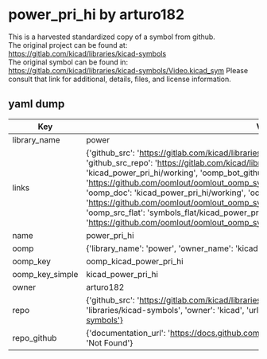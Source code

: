 # power_pri_hi by arturo182  
This is a harvested standardized copy of a symbol from github.  
The original project can be found at:  
https://gitlab.com/kicad/libraries/kicad-symbols  
The original symbol can be found in:
https://gitlab.com/kicad/libraries/kicad-symbols/Video.kicad_sym
Please consult that link for additional, details, files, and license information.  
## yaml dump  
| Key | Value |  
| --- | --- |  
| library_name | power |  
| links | {'github_src': 'https://gitlab.com/kicad/libraries/kicad-symbols/Video.kicad_sym', 'github_src_repo': 'https://gitlab.com/kicad/libraries/kicad-symbols', 'oomp_bot': 'kicad_power_pri_hi/working', 'oomp_bot_github': 'https://github.com/oomlout/oomlout_oomp_symbol_bot/tree/main/kicad_power_pri_hi/working', 'oomp_doc': 'kicad_power_pri_hi/working', 'oomp_doc_github': 'https://github.com/oomlout/oomlout_oomp_symbol_doc/tree/main/kicad_power_pri_hi/working', 'oomp_src_flat': 'symbols_flat/kicad_power_pri_hi/working', 'oomp_src_flat_github': 'https://github.com/oomlout/oomlout_oomp_symbol_src/tree/main/kicad_power_pri_hi/working'} |  
| name | power_pri_hi |  
| oomp | {'library_name': 'power', 'owner_name': 'kicad', 'symbol_name': 'power_pri_hi'} |  
| oomp_key | oomp_kicad_power_pri_hi |  
| oomp_key_simple | kicad_power_pri_hi |  
| owner | arturo182 |  
| repo | {'github_src': 'https://gitlab.com/kicad/libraries/kicad-symbols/Video.kicad_sym', 'name': 'libraries/kicad-symbols', 'owner': 'kicad', 'url': 'https://gitlab.com/kicad/libraries/kicad-symbols'} |  
| repo_github | {'documentation_url': 'https://docs.github.com/rest/repos/repos#get-a-repository', 'message': 'Not Found'} |  


